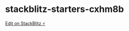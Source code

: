 # stackblitz-starters-cxhm8b

[Edit on StackBlitz ⚡️](https://stackblitz.com/edit/stackblitz-starters-cxhm8b)
